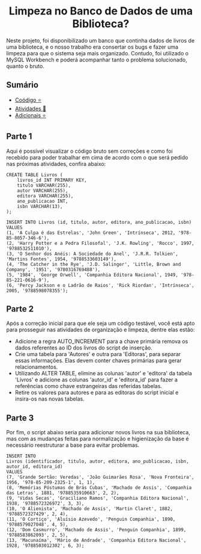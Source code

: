 # <div align=center> Limpeza no Banco de Dados de uma Biblioteca? </div>
Neste projeto, foi disponibilizado um banco que continha dados de livros de uma biblioteca, e o nosso trabalho era consertar os bugs e fazer uma limpeza para que o sistema seja mais organizado. Contudo, foi utilizado o MySQL Workbench e poderá acompanhar tanto o problema solucionado, quanto o bruto.

## Sumário

- [Coódigo ⭐️](#parte-1)
- [Atividades 🌻](#parte-2)
- [Adicionais ⭐️](#parte-3)

## Parte 1

Aqui é possível visualizar o código bruto sem correções e como foi recebido para poder trabalhar em cima de acordo com o que será pedido nas próximas atividades, confira abaixo:

```
CREATE TABLE Livros (
    livros_id INT PRIMARY KEY,
    titulo VARCHAR(255),
    autor VARCHAR(255),
    editora VARCHAR(255),
    ano_publicacao INT,
    isbn VARCHAR(13),
);

INSERT INTO Livros (id, titulo, autor, editora, ano_publicacao, isbn) VALUES 
(1, 'A Culpa é das Estrelas', 'John Green', 'Intrínseca', 2012, '978-85-8057-346-6'),
(2, 'Harry Potter e a Pedra Filosofal', 'J.K. Rowling', 'Rocco', 1997, '9788532511010'),
(3, 'O Senhor dos Anéis: A Sociedade do Anel', 'J.R.R. Tolkien', 'Martins Fontes', 1954, '9788533603149'),
(4, 'The Catcher in the Rye', 'J.D. Salinger', 'Little, Brown and Company', '1951', '9780316769488'),
(5, '1984', 'George Orwell', 'Companhia Editora Nacional', 1949, '978-85-221-0616-9'),
(6, 'Percy Jackson e o Ladrão de Raios', 'Rick Riordan', 'Intrínseca', 2005, '9788598078355');
```

## Parte 2

Após a correção inicial para que ele seja um código testável, você está apto para prosseguir nas atividades de organização e limpeza, dentre elas estão:
 
- Adicione a regra AUTO_INCREMENT para a chave primária remova os dados referentes ao ID dos livros do script de inserção.
- Crie uma tabela para 'Autores' e outra para 'Editoras', para separar essas informações. Elas devem conter chaves primárias para gerar relacionamentos.
- Utilizando ALTER TABLE, elimine as colunas 'autor' e 'editora' da tabela 'Livros' e adicione as colunas 'autor_id' e 'editora_id' para fazer a referências como chave estrangeiras das referidas tabelas.
- Retire os valores para autores e para as editoras do script inicial e insira-os nas novas tabelas.

## Parte 3

Por fim, o script abaixo seria para adicionar novos livros na sua biblioteca, mas com as mudanças feitas para normalização e higienização da base é necessário reestruturar a base para evitar problemas.

```
INSERT INTO 
Livros (identificador, titulo, autor, editora, ano_publicacao, isbn, autor_id, editora_id) 
VALUES 
(7, 'Grande Sertão: Veredas', 'João Guimarães Rosa', 'Nova Fronteira', 1956, '978-85-209-2325-1', 1, 1),
(8, 'Memórias Póstumas de Brás Cubas', 'Machado de Assis', 'Companhia das Letras', 1881, '9788535910663', 2, 2),
(9, 'Vidas Secas', 'Graciliano Ramos', 'Companhia Editora Nacional', 1938, '9788572326972', 3, 3),
(10, 'O Alienista', 'Machado de Assis', 'Martin Claret', 1882, '9788572327429', 2, 4),
(11, 'O Cortiço', 'Aluísio Azevedo', 'Penguin Companhia', 1890, '9788579027048', 4, 5),
(12, 'Dom Casmurro', 'Machado de Assis', 'Penguin Companhia', 1899, '9788583862093', 2, 5),
(13, 'Macunaíma', 'Mário de Andrade', 'Companhia Editora Nacional', 1928, '9788503012302', 6, 3);
```
